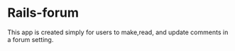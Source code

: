# Rails-forum

This app is created simply for users to make,read, and update comments in a forum setting.
